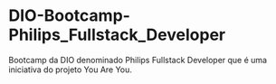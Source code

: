 # DIO-Bootcamp-Philips_Fullstack_Developer
Bootcamp da DIO denominado Philips Fullstack Developer que é uma iniciativa do projeto You Are You. 
